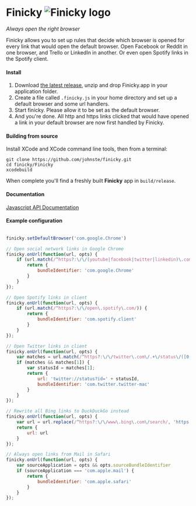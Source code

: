 # Finicky ![Finicky logo](https://raw.githubusercontent.com/johnste/finicky/master/Finicky/Finicky/statusitem%402x.png)

*Always open the right browser*

Finicky allows you to set up rules that decide which browser is opened for every link that would open the default browser. Open Facebook or Reddit in one browser, and Trello or LinkedIn in another. Or even open Spotify links in the Spotify client.

#### Install

1. Download [the latest release](https://github.com/johnste/finicky/releases), unzip and drop Finicky.app in your application folder.
2. Create a file called `.finicky.js` in your home directory and set up a default browser and some url handlers.
3. Start finicky. Please allow it to be set as the default browser.
4. And you're done. All http and https links clicked that would have opened a link in your default browser are now first handled by Finicky.

#### Building from source
Install XCode and XCode command line tools, then from a terminal:

    git clone https://github.com/johnste/finicky.git
    cd finicky/Finicky
    xcodebuild

When complete you'll find a freshly built **Finicky** app in
`build/release`.

#### Documentation
[Javascript API Documentation](https://github.com/johnste/finicky/wiki/Javascript-API-Documentation)

#### Example configuration
```javascript

finicky.setDefaultBrowser('com.google.Chrome')

// Open social network links in Google Chrome
finicky.onUrl(function(url, opts) {
	if (url.match(/^https?:\/\/(youtube|facebook|twitter|linkedin)\.com/)) {
		return {
			bundleIdentifier: 'com.google.Chrome'
		}
	}
});

// Open Spotify links in client
finicky.onUrl(function(url, opts) {
	if (url.match(/^https?:\/\/open\.spotify\.com/)) {
		return {
			bundleIdentifier: 'com.spotify.client'
		}
	}
});

// Open Twitter links in client
finicky.onUrl(function(url, opts) {
	var matches = url.match(/^https?:\/\/twitter\.com\/.+\/status\/([0-9]+)/)
	if (matches && matches[1]) {
		var statusId = matches[1];
		return {
			url: 'twitter://status?id=' + statusId,
			bundleIdentifier: 'com.twitter.twitter-mac'
		}
	}
});

// Rewrite all Bing links to DuckDuckGo instead
finicky.onUrl(function(url, opts) {
    var url = url.replace(/^https?:\/\/www\.bing\.com\/search/, 'https://duckduckgo.com')
    return {
    	url: url
    }
});

// Always open links from Mail in Safari
finicky.onUrl(function(url, opts) {
	var sourceApplication = opts && opts.sourceBundleIdentifier
	if (sourceApplication === 'com.apple.mail') {
		return {
			bundleIdentifier: 'com.apple.safari'
		}
	}
});

```
